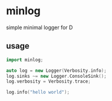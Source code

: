 # minlog

simple minimal logger for D

## usage

```cpp
import minlog;

auto log = new Logger(Verbosity.info);
log.sinks ~= new Logger.ConsoleSink();
log.verbosity = Verbosity.trace;

log.info("hello world");
````